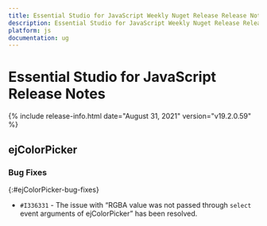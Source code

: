 ```yaml
---
title: Essential Studio for JavaScript Weekly Nuget Release Release Notes  
description: Essential Studio for JavaScript Weekly Nuget Release Release Notes  
platform: js
documentation: ug
---
```


# Essential Studio for JavaScript  Release Notes  

{% include release-info.html date="August 31, 2021"  version="v19.2.0.59" %}




## ejColorPicker

### Bug Fixes	
{:#ejColorPicker-bug-fixes}

* `#I336331` - The issue with “RGBA value was not passed through `select` event arguments of ejColorPicker” has been resolved.
